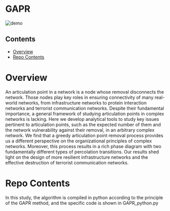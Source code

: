 # GAPR


![demo](https://github.com/sirpan/NASHnet/blob/main/code/GAPR/GAPR.png)

## Contents

- [Overview](#overview)
- [Repo Contents](#repo-contents)



# Overview

An articulation point in a network is a node whose removal disconnects the network. Those nodes play key roles in ensuring connectivity of many real-world networks, from infrastructure networks to protein interaction networks and terrorist communication networks. Despite their fundamental importance, a general framework of studying articulation points in complex networks is lacking. Here we develop analytical tools to study key issues pertinent to articulation points, such as the expected number of them and the network vulnerability against their removal, in an arbitrary complex network. We find that a greedy articulation point removal process provides us a different perspective on the organizational principles of complex networks. Moreover, this process results in a rich phase diagram with two fundamentally different types of percolation transitions. Our results shed light on the design of more resilient infrastructure networks and the effective destruction of terrorist communication networks.

# Repo Contents
In this study, the algorithm is compiled in python according to the principle of the GAPR method, and the specific code is shown in GAPR_python.py
